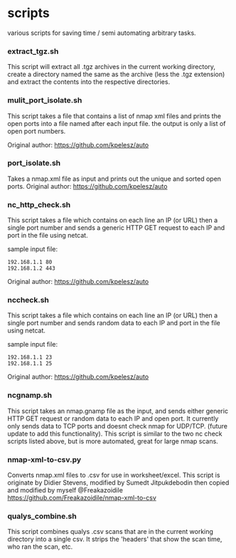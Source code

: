 # scripts
various scripts for saving time / semi automating arbitrary tasks.

### extract_tgz.sh
This script will extract all .tgz archives in the current working directory, create a directory named the same as the archive (less the .tgz extension) and extract the contents into the respective directories.

### mulit_port_isolate.sh
This script takes a file that contains a list of nmap xml files and prints the open ports into a file named after each input file. the output is only a list of open port numbers.
  
  Original author: https://github.com/kpelesz/auto

### port_isolate.sh
Takes a nmap.xml file as input and prints out the unique and sorted open ports.
  Original author: https://github.com/kpelesz/auto

### nc_http_check.sh
This script takes a file which contains on each line an IP (or URL) then a single port number and sends a generic HTTP GET request to each IP and port in the file using netcat.  

sample input file: 
```
192.168.1.1 80
192.168.1.2 443
```
  Original author: https://github.com/kpelesz/auto
  
 ### nccheck.sh
This script takes a file which contains on each line an IP (or URL) then a single port number and sends random data to each IP and port in the file using netcat.  

sample input file: 
```
192.168.1.1 23
192.168.1.1 25
``` 
  Original author: https://github.com/kpelesz/auto


### ncgnamp.sh
This script takes an nmap.gnamp file as the input, and sends either generic HTTP GET request or random data to each IP and open port.  It currently only sends data to TCP ports and doesnt check nmap for UDP/TCP. (future update to add this functionality). This script is similar to the two nc check scripts listed above, but is more automated, great for large nmap scans. 


### nmap-xml-to-csv.py
Converts nmap.xml files to .csv for use in worksheet/excel.
This script is originate by Didier Stevens, modified by Sumedt Jitpukdebodin then copied and modified by myself @Freakazoidile
https://github.com/Freakazoidile/nmap-xml-to-csv


### qualys_combine.sh
This script combines qualys .csv scans that are in the current working directory into a single csv. It strips the 'headers' that show the scan time, who ran the scan, etc.

